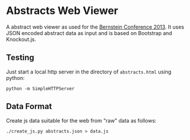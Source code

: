 Abstracts Web Viewer
====================

A abstract web viewer as used for the [Bernstein Conference 2013](https://portal.g-node.org/abstracts/bc13/). It uses JSON encoded abstract data as input and is based on Bootstrap and Knockout.js.

Testing
-------

Just start a local http server in the directory of `abstracts.html` using python:

	python -m SimpleHTTPServer
	
Data Format	
------------

Create js data suitable for the web from "raw" data as follows:

	./create_js.py abstracts.json > data.js

